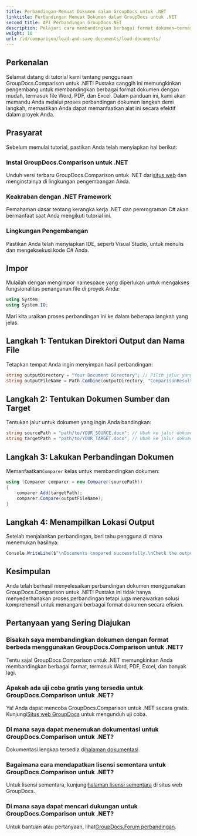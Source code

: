 ```yaml
---
title: Perbandingan Memuat Dokumen dalam GroupDocs untuk .NET
linktitle: Perbandingan Memuat Dokumen dalam GroupDocs untuk .NET
second_title: API Perbandingan GroupDocs.NET
description: Pelajari cara membandingkan berbagai format dokumen—termasuk Word, PDF, dan Excel—dengan mudah menggunakan pustaka yang tangguh ini. Sempurna untuk pengembang di semua tingkatan, tutorial langkah demi langkah ini.
weight: 10
url: /id/comparison/load-and-save-documents/load-documents/
---
```

## Perkenalan

Selamat datang di tutorial kami tentang penggunaan GroupDocs.Comparison untuk .NET! Pustaka canggih ini memungkinkan pengembang untuk membandingkan berbagai format dokumen dengan mudah, termasuk file Word, PDF, dan Excel. Dalam panduan ini, kami akan memandu Anda melalui proses perbandingan dokumen langkah demi langkah, memastikan Anda dapat memanfaatkan alat ini secara efektif dalam proyek Anda.

## Prasyarat

Sebelum memulai tutorial, pastikan Anda telah menyiapkan hal berikut:

### Instal GroupDocs.Comparison untuk .NET
 Unduh versi terbaru GroupDocs.Comparison untuk .NET dari[situs web](https://releases.groupdocs.com/comparison/net/) dan menginstalnya di lingkungan pengembangan Anda.

### Keakraban dengan .NET Framework
Pemahaman dasar tentang kerangka kerja .NET dan pemrograman C# akan bermanfaat saat Anda mengikuti tutorial ini.

### Lingkungan Pengembangan
Pastikan Anda telah menyiapkan IDE, seperti Visual Studio, untuk menulis dan mengeksekusi kode C# Anda.

## Impor

Mulailah dengan mengimpor namespace yang diperlukan untuk mengakses fungsionalitas penanganan file di proyek Anda:

```csharp
using System;
using System.IO;
```

Mari kita uraikan proses perbandingan ini ke dalam beberapa langkah yang jelas.

## Langkah 1: Tentukan Direktori Output dan Nama File

Tetapkan tempat Anda ingin menyimpan hasil perbandingan:

```csharp
string outputDirectory = "Your Document Directory"; // Pilih jalur yang valid
string outputFileName = Path.Combine(outputDirectory, "ComparisonResult.docx");
```

## Langkah 2: Tentukan Dokumen Sumber dan Target

Tentukan jalur untuk dokumen yang ingin Anda bandingkan:

```csharp
string sourcePath = "path/to/YOUR_SOURCE.docx"; // Ubah ke jalur dokumen sumber Anda
string targetPath = "path/to/YOUR_TARGET.docx"; // Ubah ke jalur dokumen target Anda
```

## Langkah 3: Lakukan Perbandingan Dokumen

 Memanfaatkan`Comparer` kelas untuk membandingkan dokumen:

```csharp
using (Comparer comparer = new Comparer(sourcePath))
{
    comparer.Add(targetPath);
    comparer.Compare(outputFileName);
}
```

## Langkah 4: Menampilkan Lokasi Output

Setelah menjalankan perbandingan, beri tahu pengguna di mana menemukan hasilnya:

```csharp
Console.WriteLine($"\nDocuments compared successfully.\nCheck the output in: {outputDirectory}");
```

## Kesimpulan

Anda telah berhasil menyelesaikan perbandingan dokumen menggunakan GroupDocs.Comparison untuk .NET! Pustaka ini tidak hanya menyederhanakan proses perbandingan tetapi juga menawarkan solusi komprehensif untuk menangani berbagai format dokumen secara efisien.

## Pertanyaan yang Sering Diajukan

### Bisakah saya membandingkan dokumen dengan format berbeda menggunakan GroupDocs.Comparison untuk .NET?
Tentu saja! GroupDocs.Comparison untuk .NET memungkinkan Anda membandingkan berbagai format, termasuk Word, PDF, Excel, dan banyak lagi.

### Apakah ada uji coba gratis yang tersedia untuk GroupDocs.Comparison untuk .NET?
 Ya! Anda dapat mencoba GroupDocs.Comparison untuk .NET secara gratis. Kunjungi[Situs web GroupDocs](https://releases.groupdocs.com/) untuk mengunduh uji coba.

### Di mana saya dapat menemukan dokumentasi untuk GroupDocs.Comparison untuk .NET?
 Dokumentasi lengkap tersedia di[halaman dokumentasi](https://reference.groupdocs.com/comparison/net/).

### Bagaimana cara mendapatkan lisensi sementara untuk GroupDocs.Comparison untuk .NET?
 Untuk lisensi sementara, kunjungi[halaman lisensi sementara](https://purchase.groupdocs.com/temporary-license/) di situs web GroupDocs.

### Di mana saya dapat mencari dukungan untuk GroupDocs.Comparison untuk .NET?
 Untuk bantuan atau pertanyaan, lihat[GroupDocs.Forum perbandingan](https://forum.groupdocs.com/c/comparison/12).